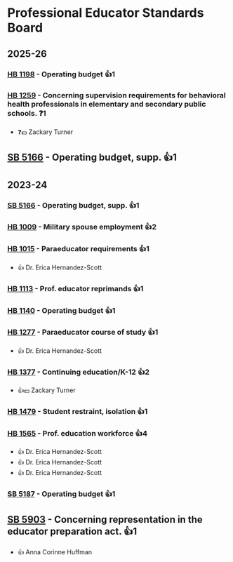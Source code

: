 # Professional Educator Standards Board
## 2025-26

### [HB 1198](/bill/2025-26/hb/1198/) - Operating budget 👍1  

### [HB 1259](/bill/2025-26/hb/1259/) - Concerning supervision requirements for behavioral health professionals in elementary and secondary public schools.   ❓1
* ❓💵 Zackary Turner

## [SB 5166](/bill/2025-26/sb/5166/) - Operating budget, supp. 👍1  

## 2023-24

### [SB 5166](/bill/2023-24/sb/5166/) - Operating budget, supp. 👍1  

### [HB 1009](/bill/2023-24/hb/1009/) - Military spouse employment 👍2  

### [HB 1015](/bill/2023-24/hb/1015/) - Paraeducator requirements 👍1  
* 👍 Dr. Erica Hernandez-Scott

### [HB 1113](/bill/2023-24/hb/1113/) - Prof. educator reprimands 👍1  

### [HB 1140](/bill/2023-24/hb/1140/) - Operating budget 👍1  

### [HB 1277](/bill/2023-24/hb/1277/) - Paraeducator course of study 👍1  
* 👍 Dr. Erica Hernandez-Scott

### [HB 1377](/bill/2023-24/hb/1377/) - Continuing education/K-12 👍2  
* 👍💵 Zackary Turner

### [HB 1479](/bill/2023-24/hb/1479/) - Student restraint, isolation 👍1  

### [HB 1565](/bill/2023-24/hb/1565/) - Prof. education workforce 👍4  
* 👍 Dr. Erica Hernandez-Scott
* 👍 Dr. Erica Hernandez-Scott
* 👍 Dr. Erica Hernandez-Scott

### [SB 5187](/bill/2023-24/sb/5187/) - Operating budget 👍1  

## [SB 5903](/bill/2023-24/sb/5903/) - Concerning representation in the educator preparation act. 👍1  
* 👍 Anna Corinne Huffman
